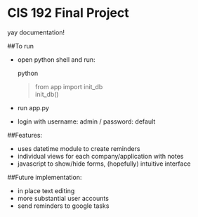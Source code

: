 CIS 192 Final Project  
=======  

yay documentation!  

##To run  
* open python shell and run:  

  python  
  > from app import init_db  
  > init_db()  

* run app.py  
* login with username: admin / password: default  

##Features:  
* uses datetime module to create reminders  
* individual views for each company/application with notes  
* javascript to show/hide forms, (hopefully) intuitive interface  

##Future implementation:  
* in place text editing  
* more substantial user accounts  
* send reminders to google tasks  
